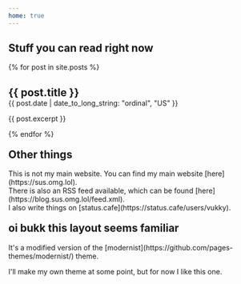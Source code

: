 ```yaml
---
home: true
---
```


## Stuff you can read right now
<audio autoplay loop preload="auto" src="https://litdevs.org/miiversel.mp3"></audio>
{% for post in site.posts %}
<div class="preview-box">
<h2 style="margin-bottom: 0;">{{ post.title }}</h2> {{ post.date | date_to_long_string: "ordinal", "US" }}<br>
<p>{{ post.excerpt }}</p>
</div>
{% endfor %}

<h2 style="margin-top: 20px">Other things</h2>
This is not my main website. You can find my main website [here](https://sus.omg.lol).<br>There is also an RSS feed available, which can be found [here](https://blog.sus.omg.lol/feed.xml).<br>I also write things on [status.cafe](https://status.cafe/users/vukky).

<h2 style="margin-top: 20px">oi bukk this layout seems familiar</h2>
It's a modified version of the [modernist](https://github.com/pages-themes/modernist/) theme.

I'll make my own theme at some point, but for now I like this one.
